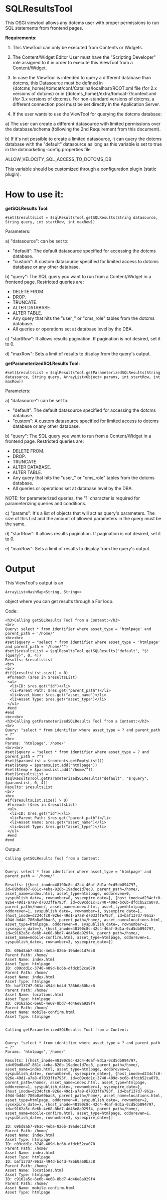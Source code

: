 SQLResultsTool
==============

This OSGi viewtool allows any dotcms user with proper permissions to run SQL statements from frontend pages.

**Requirements:**

1. This ViewTool can only be executed from Contents or Widgets.

2. The Content/Widget Editor User must have the "Scripting Developer" role assigned to it in order to execute this ViewTool from a Content/Widget.

3. In case the ViewTool is intended to query a different database than dotcms, this Datasource must be defined in {dotcms_home}/tomcat/conf/Catalina/localhost/ROOT.xml file (for 2.x versions of dotcms) or in {dotcms_home}/extra/tomcat-7/context.xml (for 3.x versions of dotcms). For non-standard versions of dotcms, a different connection pool must be set directly in the Application Server.

4. If the user wants to use the ViewTool for querying the dotcms database:

a) The user can create a different datasource with limited permissions over the database/schema (following the 2nd Requirement from this document).

b) If it's not possible to create a limited datasource, it can query the dotcms database with the "default" datasource as long as this variable is set to true in the dotmarketing-config.properties file

ALLOW_VELOCITY_SQL_ACCESS_TO_DOTCMS_DB

This variable should be customized through a configuration plugin (static plugin).

How to use it: 
=============

**getSQLResults Tool:**
```
#set($resultsList = $sqlResultsTool.getSQLResults(String datasource, String query, int startRow, int maxRow))
```

Parameters:

a) "datasource": can be set to:

- "default": The default datasource specified for accessing the dotcms database.
- "custom": A custom datasource specified for limited access to dotcms database or any other database.

b) "query": The SQL query you want to run from a Content/Widget in a frontend page. Restricted queries are:

- DELETE FROM.
- DROP.
- TRUNCATE.
- ALTER DATABASE.
- ALTER TABLE.
- Any query that hits the "user_" or "cms_role" tables from the dotcms database.
- All queries or operations set at database level by the DBA.

c) "startRow": It allows results pagination. If pagination is not desired, set it to 0.

d) "maxRow": Sets a limit of results to display from the query's output.

**getParameterizedSQLResults Tool:**
```
#set($resultsList = $sqlResultsTool.getParameterizedSQLResults(String datasource, String query, ArrayList<Object> params, int startRow, int maxRow))
```

Parameters:

a) "datasource": can be set to:

- "default": The default datasource specified for accessing the dotcms database.
- "custom": A custom datasource specified for limited access to dotcms database or any other database.

b) "query": The SQL query you want to run from a Content/Widget in a frontend page. Restricted queries are:

- DELETE FROM.
- DROP.
- TRUNCATE.
- ALTER DATABASE.
- ALTER TABLE.
- Any query that hits the "user_" or "cms_role" tables from the dotcms database.
- All queries or operations set at database level by the DBA.

NOTE: for parameterized queries, the '?' character is required for parameterizing queries and conditions.

c) "params": It's a list of objects that will act as query's parameters. The size of this List and the amount of allowed parameters in the query must be the same.

d) "startRow": It allows results pagination. If pagination is not desired, set it to 0.

e) "maxRow": Sets a limit of results to display from the query's output.

Output
======

This ViewTool's output is an 
```
ArrayList<HashMap<String, String>> 
```
object where you can get results through a For loop.

Code:
```
<h3>Calling getSQLResults Tool from a Content:</h3>
<br>
Query: select * from identifier where asset_type = 'htmlpage' and parent_path = '/home/'
<br><br>
#set($query = "select * from identifier where asset_type = 'htmlpage' and parent_path = '/home/'")
#set($resultsList = $sqlResultsTool.getSQLResults("default", "$!{query}", 0, 4))
Results: $resultsList
<br>
<br>
#if($resultsList.size() > 0)
 #foreach ($res in $resultsList)
 <ul>
  <li>ID: $res.get("id")</li>
  <li>Parent Path: $res.get("parent_path")</li>
  <li>Asset Name: $res.get("asset_name")</li>
  <li>Asset Type: $res.get("asset_type")</li>
 </ul>
 #end
#end
<br><br>
<h3>Calling getParameterizedSQLResults Tool from a Content:</h3>
<br>
Query: "select * from identifier where asset_type = ? and parent_path = ?"
<br>
Params: 'htmlpage','/home/'
<br><br>
#set($query = "select * from identifier where asset_type = ? and parent_path = ?")
#set($paramsList = $contents.getEmptyList())
#set($temp = $paramsList.add("htmlpage"))
#set($temp = $paramsList.add("/home/"))
#set($resultsList = $sqlResultsTool.getParameterizedSQLResults("default", "$!query", $paramsList, 0, 4))
Results: $resultsList
<br>
<br>
#if($resultsList.size() > 0)
 #foreach ($res in $resultsList)
 <ul>
  <li>ID: $res.get("id")</li>
  <li>Parent Path: $res.get("parent_path")</li>
  <li>Asset Name: $res.get("asset_name")</li>
  <li>Asset Type: $res.get("asset_type")</li>
 </ul>
 #end
#end​
```
Output:
```
Calling getSQLResults Tool from a Content:


Query: select * from identifier where asset_type = 'htmlpage' and parent_path = '/home/' 

Results: [{host_inode=48190c8c-42c4-46af-8d1a-0cd5db894797, id=69bd8ab7-861c-4eba-826b-19adec1d7ec8, parent_path=/home/, asset_name=index.html, asset_type=htmlpage, oddoreven=0, syspublish_date=, rownumber=0, sysexpire_date=}, {host_inode=d234cfc0-926e-49d1-a7a8-d7033ffe793f, id=c09cdd1c-3740-409d-bc6b-dfdcb52ca070, parent_path=/home/, asset_name=index.html, asset_type=htmlpage, oddoreven=1, syspublish_date=, rownumber=1, sysexpire_date=}, {host_inode=d234cfc0-926e-49d1-a7a8-d7033ffe793f, id=baf137d7-961a-494d-bd4d-786b0a60bac8, parent_path=/home/, asset_name=locations.html, asset_type=htmlpage, oddoreven=0, syspublish_date=, rownumber=2, sysexpire_date=}, {host_inode=48190c8c-42c4-46af-8d1a-0cd5db894797, id=c9162a5c-6e6b-4e68-8bd7-4d46e8a929f4, parent_path=/home/, asset_name=mobile-confirm.html, asset_type=htmlpage, oddoreven=1, syspublish_date=, rownumber=3, sysexpire_date=}] 

ID: 69bd8ab7-861c-4eba-826b-19adec1d7ec8
Parent Path: /home/
Asset Name: index.html
Asset Type: htmlpage
ID: c09cdd1c-3740-409d-bc6b-dfdcb52ca070
Parent Path: /home/
Asset Name: index.html
Asset Type: htmlpage
ID: baf137d7-961a-494d-bd4d-786b0a60bac8
Parent Path: /home/
Asset Name: locations.html
Asset Type: htmlpage
ID: c9162a5c-6e6b-4e68-8bd7-4d46e8a929f4
Parent Path: /home/
Asset Name: mobile-confirm.html
Asset Type: htmlpage


Calling getParameterizedSQLResults Tool from a Content:


Query: "select * from identifier where asset_type = ? and parent_path = ?" 
Params: 'htmlpage','/home/' 

Results: [{host_inode=48190c8c-42c4-46af-8d1a-0cd5db894797, id=69bd8ab7-861c-4eba-826b-19adec1d7ec8, parent_path=/home/, asset_name=index.html, asset_type=htmlpage, oddoreven=0, syspublish_date=, rownumber=0, sysexpire_date=}, {host_inode=d234cfc0-926e-49d1-a7a8-d7033ffe793f, id=c09cdd1c-3740-409d-bc6b-dfdcb52ca070, parent_path=/home/, asset_name=index.html, asset_type=htmlpage, oddoreven=1, syspublish_date=, rownumber=1, sysexpire_date=}, {host_inode=d234cfc0-926e-49d1-a7a8-d7033ffe793f, id=baf137d7-961a-494d-bd4d-786b0a60bac8, parent_path=/home/, asset_name=locations.html, asset_type=htmlpage, oddoreven=0, syspublish_date=, rownumber=2, sysexpire_date=}, {host_inode=48190c8c-42c4-46af-8d1a-0cd5db894797, id=c9162a5c-6e6b-4e68-8bd7-4d46e8a929f4, parent_path=/home/, asset_name=mobile-confirm.html, asset_type=htmlpage, oddoreven=1, syspublish_date=, rownumber=3, sysexpire_date=}] 

ID: 69bd8ab7-861c-4eba-826b-19adec1d7ec8
Parent Path: /home/
Asset Name: index.html
Asset Type: htmlpage
ID: c09cdd1c-3740-409d-bc6b-dfdcb52ca070
Parent Path: /home/
Asset Name: index.html
Asset Type: htmlpage
ID: baf137d7-961a-494d-bd4d-786b0a60bac8
Parent Path: /home/
Asset Name: locations.html
Asset Type: htmlpage
ID: c9162a5c-6e6b-4e68-8bd7-4d46e8a929f4
Parent Path: /home/
Asset Name: mobile-confirm.html
Asset Type: htmlpage
```

